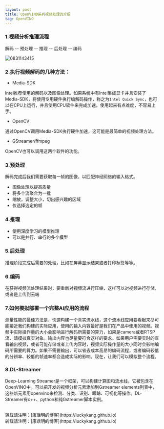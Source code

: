 ```yaml
---
layout: post
title: OpenVINO系列视频处理的介绍
tag: OpenVINO
---
```



### 1.视频分析推理流程

解码 -- 预处理 -- 推理 -- 后处理 -- 编码

![0831143415](https://cdn.jsdelivr.net/gh/luckykang/picture_bed/blogs_images/0831143415.png)

### 2.执行视频解码的几种方法：

- Media-SDK 

Intel推荐使用的解码以及图像处理。如果系统中有Intel集成显卡并且安装了Media-SDK，将使用专用硬件执行编解码操作，称之为`Intel Quick Sync`，也可以在CPU上运行，并且使用CPU软件来完成加速。使用起来有点难度，不容易上手。

- OpenCV  

通过OpenCV调用Media-SDK执行硬件加速，这可能是最简单的视频处理方法。

- GStreamer/ffmpeg

OpenCV也可以调用这两个软件的功能。

### 3.预处理

解码完成后我们需要获取每一帧的图像，以匹配神经网络的输入格式。

- 图像处理以提高质量
- 将多个流聚合为一批
- 缩放，调整大小，切出感兴趣的区域
- 仅选择选定的帧

### 4.推理

- 使用深度学习的模型推理
- 可以是并行、串行的多个模型

### 5.后处理

推理阶段完成后需要的处理，比如在屏幕显示结果或者打印标签等等。

### 6.编码

在获得视频流处理结果时，要重新对视频流进行压缩，这样可以对视频进行存储，或者是上传到云端

### 7.如何模拟部署一个完整AI应用的流程
测量性能的最佳方法是，快速构建一个真实流水线，这个流水线应用要看起来尽可能接近我们构建的实际应用，使用的输入内容最好是我们在产品中使用的视频。视频中实际操作量的大小会影响进行解码所需要的算力，如果是camera或者RTSP流，请模拟真实对象。输出内容也尽量要符合这样的要求。如果用户需要实时的查看输出视频，或者可能存储或者上传内容时，视频实际操作量的大小同时会影响编码所需要的算力。如果不需要输出，可以省去成本高昂的编码流程，或者编码较低的分辨率、较低的帧速率都会造成实际的影响。现在，让我们可以模拟整个流程。

### 8.DL-Streamer
Deep-Learning Streamer是一个框架，可以构建计算图和流水线，它被包含在OpenVINO中。可以把开发的视频分析元素添加到Gstreamer elements列表中，这些新元素用openvino来检测、分类、识别、跟踪、可视化等操作。DL-Streamer有c++、python和纯Gstreamer脚本实例。







<br>
转载请注明：[康瑶明的博客](https://luckykang.github.io)

















































<br>
转载请注明：[康瑶明的博客](https://luckykang.github.io)